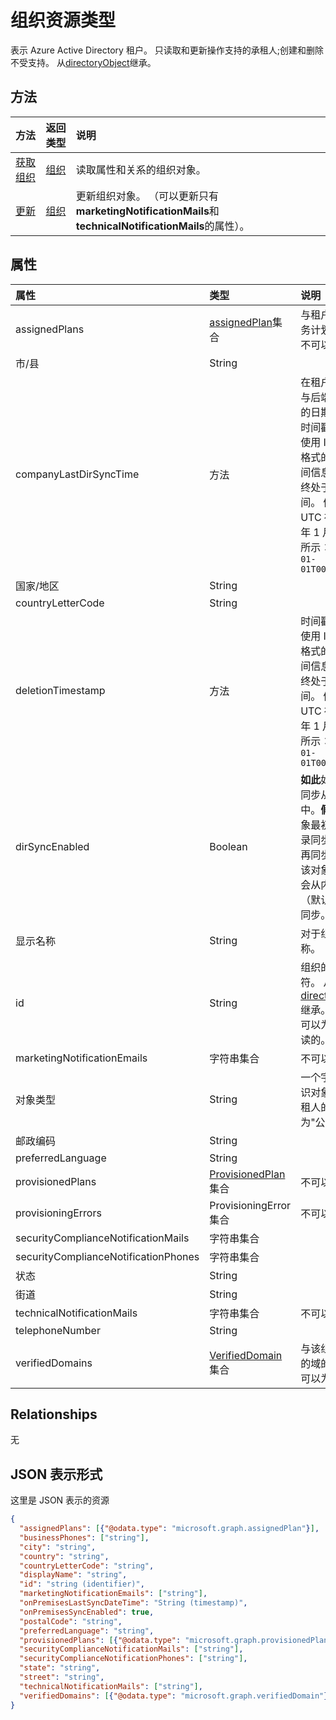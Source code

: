 # <a name="organization-resource-type"></a>组织资源类型

表示 Azure Active Directory 租户。 只读取和更新操作支持的承租人;创建和删除不受支持。 从[directoryObject](directoryobject.md)继承。

## <a name="methods"></a>方法

| 方法       | 返回类型  |说明|
|:---------------|:--------|:----------|
|[获取组织](../api/organization_get.md) | [组织](organization.md) |读取属性和关系的组织对象。|
|[更新](../api/organization_update.md) | [组织](organization.md)  |更新组织对象。 （可以更新只有**marketingNotificationMails**和**technicalNotificationMails**的属性）。 |

## <a name="properties"></a>属性

| 属性                             | 类型                                                              | 说明                                                                                                                                                                                                                                                                          |
|:-------------------------------------|:------------------------------------------------------------------|:-------------------------------------------------------------------------------------------------------------------------------------------------------------------------------------------------------------------------------------------------------------------------------------|
| assignedPlans                        | [assignedPlan](assignedplan.md)集合                        | 与租户相关的服务计划的集合。 不可以为 null。                                                                                                                                                                                                            |
| 市/县                                 | String                                                            |                                                                                                                                                                                                                                                                                      |
| companyLastDirSyncTime               | 方法                                                    | 在租户最后一次与后端目录同步的日期和时间。时间戳类型表示使用 ISO 8601 格式的日期和时间信息，并且始终处于 UTC 时间。 例如，午夜 UTC 在 2014 年 1 月 1，如下所示︰`'2014-01-01T00:00:00Z'` |
| 国家/地区                              | String                                                            |                                                                                                                                                                                                                                                                                      |
| countryLetterCode                    | String                                                            |                                                                                                                                                                                                                                                                                      |
| deletionTimestamp                    | 方法                                                    | 时间戳类型表示使用 ISO 8601 格式的日期和时间信息，并且始终处于 UTC 时间。 例如，午夜 UTC 在 2014 年 1 月 1，如下所示︰`'2014-01-01T00:00:00Z'`                                                                                     |
| dirSyncEnabled                       | Boolean                                                           | **如此**如果此对象同步从本地目录中。**假**如果此对象最初从内部目录同步，但不会再同步;**null**如果该对象已永远不会从内部目录 （默认值） 进行同步。                        |
| 显示名称                          | String                                                            | 对于组织显示名称。                                                                                                                                                                                                                                                     |
| id                                   | String                                                            | 组织的唯一标识符。 从[directoryObject](directoryobject.md)继承。 键。 不可以为 null。 只读的。                                                                                                                                                            |
| marketingNotificationEmails          | 字符串集合                                                 | 不可以为 null。                                                                                                                                                                                                                                                                        |
| 对象类型                           | String                                                            | 一个字符串，标识对象类型。 承租人的值始终为"公司"。                                                                                                                                                                                                 |
| 邮政编码                           | String                                                            |                                                                                                                                                                                                                                                                                      |
| preferredLanguage                    | String                                                            |                                                                                                                                                                                                                                                                                      |
| provisionedPlans                     | [ProvisionedPlan](provisionedplan.md)集合                  | 不可以为 null。                                                                                                                                                                                                                                                                        |
| provisioningErrors                   | ProvisioningError 集合 | 不可以为 null。                                                                                                                                                                                                                                                                        |
| securityComplianceNotificationMails  | 字符串集合                                                 |                                                                                                                                                                                                                                                                                      |
| securityComplianceNotificationPhones | 字符串集合                                                 |                                                                                                                                                                                                                                                                                      |
| 状态                                | String                                                            |                                                                                                                                                                                                                                                                                      |
| 街道                               | String                                                            |                                                                                                                                                                                                                                                                                      |
| technicalNotificationMails           | 字符串集合                                                 | 不可以为 null。                                                                                                                                                                                                                                                                        |
| telephoneNumber                      | String                                                            |                                                                                                                                                                                                                                                                                      |
| verifiedDomains                      | [VerifiedDomain](verifieddomain.md)集合                    | 与该组织相关联的域的集合。 不可以为 null。                                                                                                                                                                                                                 |

## <a name="relationships"></a>Relationships
无

## <a name="json-representation"></a>JSON 表示形式

这里是 JSON 表示的资源

<!-- {
  "blockType": "resource",
  "optionalProperties": [

  ],
  "keyProperty": "id",
  "@odata.type": "microsoft.graph.organization"
}-->

```json
{
  "assignedPlans": [{"@odata.type": "microsoft.graph.assignedPlan"}],
  "businessPhones": ["string"],
  "city": "string",
  "country": "string",
  "countryLetterCode": "string",
  "displayName": "string",
  "id": "string (identifier)",
  "marketingNotificationEmails": ["string"],
  "onPremisesLastSyncDateTime": "String (timestamp)",
  "onPremisesSyncEnabled": true,
  "postalCode": "string",
  "preferredLanguage": "string",
  "provisionedPlans": [{"@odata.type": "microsoft.graph.provisionedPlan"}],
  "securityComplianceNotificationMails": ["string"],
  "securityComplianceNotificationPhones": ["string"],
  "state": "string",
  "street": "string",
  "technicalNotificationMails": ["string"],
  "verifiedDomains": [{"@odata.type": "microsoft.graph.verifiedDomain"}]
}

```

<!-- uuid: 8fcb5dbc-d5aa-4681-8e31-b001d5168d79
2015-10-25 14:57:30 UTC -->
<!-- {
  "type": "#page.annotation",
  "description": "organization resource",
  "keywords": "",
  "section": "documentation",
  "tocPath": ""
}-->
